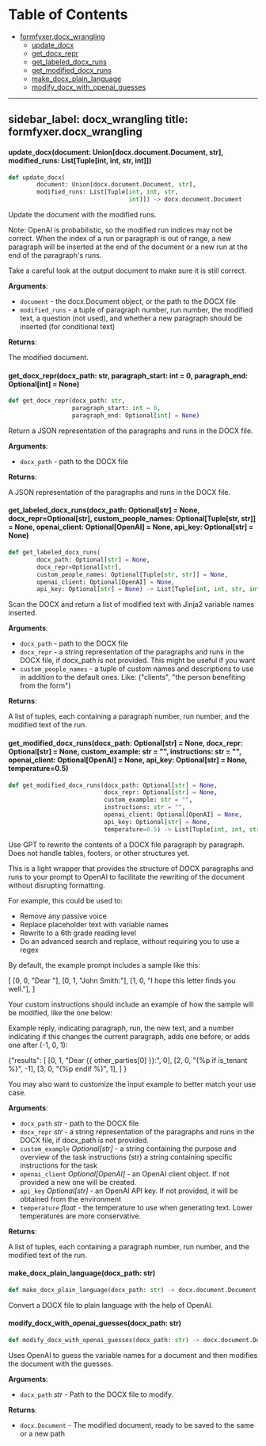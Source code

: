 # Table of Contents

* [formfyxer.docx\_wrangling](#formfyxer.docx_wrangling)
  * [update\_docx](#formfyxer.docx_wrangling.update_docx)
  * [get\_docx\_repr](#formfyxer.docx_wrangling.get_docx_repr)
  * [get\_labeled\_docx\_runs](#formfyxer.docx_wrangling.get_labeled_docx_runs)
  * [get\_modified\_docx\_runs](#formfyxer.docx_wrangling.get_modified_docx_runs)
  * [make\_docx\_plain\_language](#formfyxer.docx_wrangling.make_docx_plain_language)
  * [modify\_docx\_with\_openai\_guesses](#formfyxer.docx_wrangling.modify_docx_with_openai_guesses)

---
sidebar_label: docx_wrangling
title: formfyxer.docx_wrangling
---

<a id="formfyxer.docx_wrangling.update_docx"></a>

#### update\_docx(document: Union[docx.document.Document, str], modified\_runs: List[Tuple[int, int, str, int]])

```python
def update_docx(
        document: Union[docx.document.Document, str],
        modified_runs: List[Tuple[int, int, str,
                                  int]]) -> docx.document.Document
```

Update the document with the modified runs.

Note: OpenAI is probabilistic, so the modified run indices may not be correct.
When the index of a run or paragraph is out of range, a new paragraph
will be inserted at the end of the document or a new run at the end of the
paragraph&#x27;s runs.

Take a careful look at the output document to make sure it is still correct.

**Arguments**:

- `document` - the docx.Document object, or the path to the DOCX file
- `modified_runs` - a tuple of paragraph number, run number, the modified text, a question (not used), and whether a new paragraph should be inserted (for conditional text)
  

**Returns**:

  The modified document.

<a id="formfyxer.docx_wrangling.get_docx_repr"></a>

#### get\_docx\_repr(docx\_path: str, paragraph\_start: int = 0, paragraph\_end: Optional[int] = None)

```python
def get_docx_repr(docx_path: str,
                  paragraph_start: int = 0,
                  paragraph_end: Optional[int] = None)
```

Return a JSON representation of the paragraphs and runs in the DOCX file.

**Arguments**:

- `docx_path` - path to the DOCX file
  

**Returns**:

  A JSON representation of the paragraphs and runs in the DOCX file.

<a id="formfyxer.docx_wrangling.get_labeled_docx_runs"></a>

#### get\_labeled\_docx\_runs(docx\_path: Optional[str] = None, docx\_repr=Optional[str], custom\_people\_names: Optional[Tuple[str, str]] = None, openai\_client: Optional[OpenAI] = None, api\_key: Optional[str] = None)

```python
def get_labeled_docx_runs(
        docx_path: Optional[str] = None,
        docx_repr=Optional[str],
        custom_people_names: Optional[Tuple[str, str]] = None,
        openai_client: Optional[OpenAI] = None,
        api_key: Optional[str] = None) -> List[Tuple[int, int, str, int]]
```

Scan the DOCX and return a list of modified text with Jinja2 variable names inserted.

**Arguments**:

- `docx_path` - path to the DOCX file
- `docx_repr` - a string representation of the paragraphs and runs in the DOCX file, if docx_path is not provided. This might be useful if you want
- `custom_people_names` - a tuple of custom names and descriptions to use in addition to the default ones. Like: (&quot;clients&quot;, &quot;the person benefiting from the form&quot;)
  

**Returns**:

  A list of tuples, each containing a paragraph number, run number, and the modified text of the run.

<a id="formfyxer.docx_wrangling.get_modified_docx_runs"></a>

#### get\_modified\_docx\_runs(docx\_path: Optional[str] = None, docx\_repr: Optional[str] = None, custom\_example: str = "", instructions: str = "", openai\_client: Optional[OpenAI] = None, api\_key: Optional[str] = None, temperature=0.5)

```python
def get_modified_docx_runs(docx_path: Optional[str] = None,
                           docx_repr: Optional[str] = None,
                           custom_example: str = "",
                           instructions: str = "",
                           openai_client: Optional[OpenAI] = None,
                           api_key: Optional[str] = None,
                           temperature=0.5) -> List[Tuple[int, int, str, int]]
```

Use GPT to rewrite the contents of a DOCX file paragraph by paragraph. Does not handle tables, footers, or
other structures yet.

This is a light wrapper that provides the structure of DOCX paragraphs and runs to your prompt
to OpenAI to facilitate the rewriting of the document without disrupting formatting.

For example, this could be used to:
* Remove any passive voice
* Replace placeholder text with variable names
* Rewrite to a 6th grade reading level
* Do an advanced search and replace, without requiring you to use a regex

By default, the example prompt includes a sample like this:

[
[0, 0, &quot;Dear &quot;],
[0, 1, &quot;John Smith:&quot;],
[1, 0, &quot;I hope this letter finds you well.&quot;],
]

Your custom instructions should include an example of how the sample will be modified, like the one below:

Example reply, indicating paragraph, run, the new text, and a number indicating if this changes the
current paragraph, adds one before, or adds one after (-1, 0, 1):

\{&quot;results&quot;:
[
[0, 1, &quot;Dear \{\{ other_parties[0] \}\}:&quot;, 0],
[2, 0, &quot;\{%p if is_tenant %\}&quot;, -1],
[3, 0, &quot;\{%p endif %\}&quot;, 1],
]
\}

You may also want to customize the input example to better match your use case.

**Arguments**:

- `docx_path` _str_ - path to the DOCX file
- `docx_repr` _str_ - a string representation of the paragraphs and runs in the DOCX file, if docx_path is not provided.
- `custom_example` _Optional[str]_ - a string containing the purpose and overview of the task
  instructions (str) a string containing specific instructions for the task
- `openai_client` _Optional[OpenAI]_ - an OpenAI client object. If not provided a new one will be created.
- `api_key` _Optional[str]_ - an OpenAI API key. If not provided, it will be obtained from the environment
- `temperature` _float_ - the temperature to use when generating text. Lower temperatures are more conservative.
  

**Returns**:

  A list of tuples, each containing a paragraph number, run number, and the modified text of the run.

<a id="formfyxer.docx_wrangling.make_docx_plain_language"></a>

#### make\_docx\_plain\_language(docx\_path: str)

```python
def make_docx_plain_language(docx_path: str) -> docx.document.Document
```

Convert a DOCX file to plain language with the help of OpenAI.

<a id="formfyxer.docx_wrangling.modify_docx_with_openai_guesses"></a>

#### modify\_docx\_with\_openai\_guesses(docx\_path: str)

```python
def modify_docx_with_openai_guesses(docx_path: str) -> docx.document.Document
```

Uses OpenAI to guess the variable names for a document and then modifies the document with the guesses.

**Arguments**:

- `docx_path` _str_ - Path to the DOCX file to modify.
  

**Returns**:

- `docx.Document` - The modified document, ready to be saved to the same or a new path

